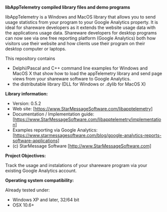 ﻿**libAppTelemetry compiled library files and demo programs**

libAppTelemetry is a Windows and MacOS library that allows you to send usage statistics from your program to your Google Analytics property.
It is ideal for shareware developers as it extends the website usage data with the applications usage data.
Shareware developers for desktop programs can now see via one free reporting platform (Google Analytics) both how visitors use their website and how clients use their program on their desktop computer or laptops.

This repository contains 
- Delphi/Pascal and C++ command line examples for Windows and MacOS X that show how to load the appTelemetry library and send page views from your shareware software to Google Analytics.
- the distributable library (DLL for Windows or .dylib for MacOS X) 

**Library information:**
- Version: 0.5.2
- Web site: [https://www.StarMessageSoftware.com/libapptelemetry]
- Documentation / Implementation guide: [https://www.StarMessageSoftware.com/libapptelemetry/implementation]
- Examples reporting via  Google Analytics: [https://www.starmessagesoftware.com/blog/google-analytics-reports-software-applications]
- (c) StarMessage Software [http://www.StarMessageSoftware.com]
 
**Project Objectives:**

Track the usage and instalations of your shareware program via your existing Google Analytics account. 

**Operating system compatibility:**

Already tested under:
- Windows XP and later, 32/64 bit
- OSX 10.6+




